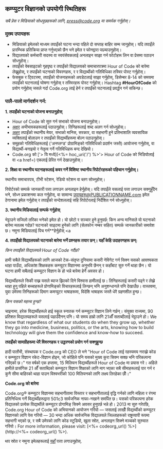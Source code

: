 

## कम्प्युटर विज्ञानको उपयोगी स्थितिहरू

*सबै प्रेस र मिडियाको सोधपुछहरूको लागि, <press@code.org> मा समर्पक गर्नुहोस्।*

### मुख्य उपायहरू

  * मिडियाको इमेलको माध्यम तपाइँको घटना भन्दा पहिले दो सप्ताह बाहिर सम्म जानुहोस्। यदि तपाइँले प्रारम्भिक प्रतिक्रिया प्राप्त गर्नुभएको छैन भने इमेल र फोनद्वारा पछ्याउनुहोस्।
  * विद्यालयको कर्मचारी सदस्य वा स्वयंसेवकलाई अनलाइन साझा गर्न फोटोहरू लिन वा प्रेसमा पठाउन सोध्नुहोस्।
  * तपाइँको वेबसाइटको गृहपृष्ठ र तपाइँको विद्यालयको समाचारपत्रमा Hour of Code को बारेमा लेख्नुहोस्, र तपाइँको घटनाको विवरणहरू, र र विद्यार्थीको गतिविधिका तस्विर पोस्ट गर्नुहोस्।
  * फेसबुक र ट्विटरमा, तपाइँको योजनाहरूको अपडेटलाई साझा गर्नुहोस्, डिसेम्बर 8-14 को समयमा तपाइँको घटनालाई घोषणा गर्नुहोस् र तस्विरहरू पोस्ट गर्नुहोस्। Hashtag **#HourOfCode** को प्रयोग गर्नुहोस् जसले गर्दा Code.org लाई हेर्न र तपाइँको घटनालाई प्रवर्द्धन गर्न सकिन्छ। 

### पालै-पालो मार्गदर्शन गर्न:

**1. तपाइँको घटनाको योजना बनाउनुहोस्**

  * Hour of Code को सुरु गर्न सभाको योजना बनाउनुहोस्।
  * [अक्षर](<%= hoc_uri('/resources/#sample-emails') %>) अभीभावकहरूलाई पठाउनुहोस्। तिनिहरूलाई शब्द अलग गर्न सोध्नुहोस्।
  * [अक्षर](<%= hoc_uri('/resources/#sample-emails') %>) तपाइँको स्थानीय मेयर, सभाको मानिस, सरकार, वा सहभागी हुने प्रतिभाशालि व्यवसायिक व्यक्तिलाई बोलाउन र तपाइँको विद्यार्थीहरूमा बोल्न पठाउनुहोस्।
  * समूहको गतिविधिहरूलाई ('अनप्लग्ड' प्रोग्रामिङ्को गतिविधिको प्रदर्शन जस्तै) आयोजना गर्नुहोस्, वा विद्यार्थी-बनाइयो र नेतृत्व गर्ने गतिविधिहरू बन्द देखियो।
  * Code.org को ['> यि मध्ये](<%= hoc_uri('/') %>'> Hour of Code को भिडियोलाई</a> वा <a href=) एकलाई प्रेरित गर्न देखाउनुहोस्। 

**2. शिक्षा वा स्थानीय घटनाहरूलाई कवर गर्ने विशिष्ट स्थानीय रिपोर्टरहरूको पहिचान गर्नुहोस्।**

स्थानीय समाचारपत्र, टीभी स्टेशन, रेडियो स्टेशन वा ब्लग सोच्नुहोस्।

रिपोर्टरको सम्पर्क जानकारी पत्ता लगाउन अनलाइन हेर्नुहोस्। यदि तपाइँले यसलाई पत्ता लगाउन सक्नुहुँदैन भने, सोध्न प्रकाशनमा कल गर्नुहोस्, वा सामान्य उपायहरू@PUBLICATIONNAME.com इमेल ठेगानामा इमेल गर्नुहोस् र तपाइँको सन्देशललाई सहि रिपोर्टरलाई निर्देशित गर्न सोध्नुहोस्।

**3. स्थानीय मिडियालाई सम्पर्क गर्नुहोस्**

भेट्टाउने सजिलो तरिका भनेको इमेल हो। यो छोटो र सञ्चार हुने हुनुपर्छ: किन अन्य मानिसले यो घटनाको बारेमा मतलब गर्दछ? घटनाको साइटमा हुनेको लागि (सेलफोन नम्बर सहित) सम्पर्क जानकारीको समावेश छ। नमुना मिडियालाई पिच गर्न**हेर्नुहोस् <a</p> 

**4. तपाइँखो विद्यालयको घटनाको बारेमा भर्ने प्रश्नहरू तयार छन्। यहाँ केहि उदाहरणहरू छन्:**

*किन तपाइँको विद्यालयले Hour of Code गर्दैछ?*

हामी सबैले विद्यार्थीहरूको लागि आजको टेक-संतृप्त दुनियामा कसरी नेविगेट गर्न सिक्न यसको आवश्यकता थाहा पाउँदा, अधिकांश शिक्षकहरू कम्प्युटर विज्ञानमा अनुभवि छैनन् र कहाँबाट सुरु गर्ने थाहा छैन। यो घटना हामी सबैलाई कम्प्युटर विज्ञान के हो भन्ने बारेमा हेर्ने अवसर हो। 

विद्यार्थीहरूले सिकी राख्न यसले ब्याज झिल्को दिने विश्वास हामीलाई छ। तिनिहरूलाई कसरी पढ्ने र लेख्ने थाहा हुनु पहिले बच्चाहरूले प्रोगामिङ्को विचारहरूलाई लिन्छन् भनि अनुशन्धानले पनि देखाउँछ। वास्तवमा, युवा उमेरमा तिनिहरूको दिमाग कमप्युटर भाषाहरूमा, विदेशि भाषाहरू जस्तै धेरै ग्रहणशील हुन्छ।

*किन यसको महत्त्व हुन्छ?*

चाइनामा, हरेक विद्यार्थीहरूले हाई स्कूल स्नातक गर्न कम्प्युटर विज्ञान लिने गर्छन्। संयुक्त राज्यमा, 90 प्रतिशत विद्यालयहरूले यसलाई पढाउँदैनन् पनि। यो समय हाम्रो लागि 21औँ सताब्दीलाई भेट्टाउने हो। We know that regardless of what our students do when they grow up, whether they go into medicine, business, politics, or the arts, knowing how to build technology will give them the confidence and know-how to succeed.

**तपाइँको सामग्रीहरूमा धेरै विवरणहरू र उद्धरणको प्रयोग गर्न सक्नुहुन्छ**

हादी पार्तोभी, संस्थापक र Code.org को CEO ले भने "Hour of Code लाई रहस्यमय नराख्ने कोड र कम्प्युटर विज्ञान रकेट-विज्ञान होइन, जो कोहिले पनि यसको मुख्य कुरा सिक्न सक्छ भनि परिकल्पना गरिएको छ।" गत वर्षको एक हप्तामा, 15 मिलियन विद्यार्थीहरूले Hour of Code मा प्रयास गरे। अहिले हामीले प्रासंगिक 21 औँ सताब्दिको कम्प्युटर विज्ञान शिक्षाको लागि माग भएका सबै सीमाहरूलाई पार गर्न र कुनै सीमा बाहिरको थाहा पाउन विश्वभरीको 100 मिलियनको लागि लक्ष्य लिरहेका छौँ।"

**Code.org को बारेमा**

Code.org® कम्प्युटर विज्ञानमा सहभागीतामा विस्तार र सहभागीतालाई वृद्धि गर्नको लागि महिला र रंगमा प्रतिनिधित्व गर्ने विद्यार्थीहरूद्वारा 501c3 सार्वजनिक नाफा-नखाने समर्पित छ। यसको परिकल्पना हरेक विद्यालको प्रत्येक विद्यार्थीले कम्प्युटर प्रोगामिङ् सिक्ने अवसर हुनुपर्छ भन्ने हो। 2013 मा सुरु गरेपछि, Code.org Hour of Code को अभियानको आयोजन गरियो — जसलाई लाखौँ विद्यार्थीको कम्प्युटर विज्ञानको लागि पेस गरियो — 30 भन्दा अधिक सार्वजनिक विद्यालयले जिल्लाहरूको राष्ट्रव्यापी रूपमा सहभागी भएको छ, र सबै उमेरको लागि कोड स्टूडियो, खुला स्रोत, अनलाइन सिक्ने मञ्चको सुरुवात गरियो। For more information, please visit: [<%= codeorg_url() %>](http://<%= codeorg_url() %>).

  
थप स्रोत र नमुना इमेलहरूलाई [यहाँ](<%= hoc_uri('/resources') %>) पत्ता लगाउनुहोस्.